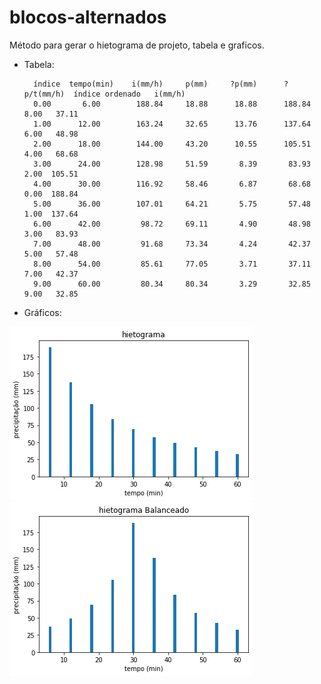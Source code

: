 # blocos-alternados
Método para gerar o hietograma de projeto, tabela e graficos.

* Tabela:

        índice  tempo(min)    i(mm/h)     p(mm)     ?p(mm)      ?p/t(mm/h)  índice ordenado   i(mm/h)
        0.00	   6.00	       188.84	  18.88	     18.88	    188.84	      8.00	 37.11
        1.00	  12.00	       163.24	  32.65	     13.76	    137.64	      6.00	 48.98
        2.00	  18.00	       144.00	  43.20	     10.55	    105.51	      4.00	 68.68
        3.00	  24.00	       128.98	  51.59	      8.39	     83.93	      2.00	105.51
        4.00	  30.00	       116.92	  58.46	      6.87	     68.68	      0.00	188.84
        5.00	  36.00	       107.01	  64.21	      5.75	     57.48	      1.00	137.64
        6.00	  42.00	        98.72	  69.11	      4.90	     48.98	      3.00	 83.93
        7.00	  48.00	        91.68	  73.34	      4.24	     42.37	      5.00	 57.48
        8.00	  54.00	        85.61	  77.05	      3.71	     37.11	      7.00	 42.37
        9.00	  60.00	        80.34	  80.34	      3.29	     32.85	      9.00	 32.85


* Gráficos:

![foto1](post4-img1.png)
![foto1](post4-img2.png)

